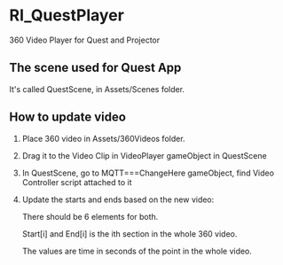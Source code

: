 # RI_QuestPlayer
 360 Video Player for Quest and Projector
 
## The scene used for Quest App

It's called QuestScene, in Assets/Scenes folder.

## How to update video

1. Place 360 video in Assets/360Videos folder.
2. Drag it to the Video Clip in VideoPlayer gameObject in QuestScene
3. In QuestScene, go to MQTT===ChangeHere gameObject, find Video Controller script attached to it
4. Update the starts and ends based on the new video:

   There should be 6 elements for both. 

   Start[i] and End[i] is the ith section in the whole 360 video.

   The values are time in seconds of the point in the whole video.
